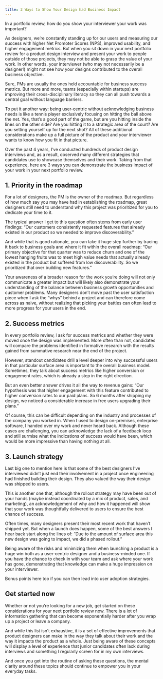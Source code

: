 ```yaml
---
title: 3 Ways to Show Your Design had Business Impact
---
```


In a portfolio review, how do you show your interviewer your work was important?

As designers, we’re constantly standing up for our users and measuring our success with higher Net Promoter Scores (NPS), improved usability, and higher engagement metrics. But when you sit down in your next portfolio review for a product design interview and present your work to people outside of those projects, they may not be able to grasp the value of your work. In other words, your interviewer (who may not necessarily be a designer!) might not see how your designs contributed to the overall business objective.

Sure, PMs are usually the ones held accountable for business success metrics. But more and more, teams (especially within startups) are improving their cross-disciplinary literacy so they can all push towards a central goal without language barriers.

To put it another way: being user-centric without acknowledging business needs is like a tennis player exclusively focusing on hitting the ball above the net. Yes, that’s a good part of the game, but are you hitting inside the lines on the other side? Are you hitting it to a strategic area of the court? Are you setting yourself up for the next shot? All of these additional considerations make up a full picture of the product and your interviewer wants to know how you fit in that picture.

Over the past 4 years, I’ve conducted hundreds of product design interviews and, as a result, observed many different strategies that candidates use to showcase themselves and their work. Taking from that experience, here are 3 ways you can demonstrate the business impact of your work in your next portfolio review.


## 1. Priority in the roadmap

For a lot of designers, the PM is the owner of the roadmap. But regardless of how much say you may have had in establishing the roadmap, great designers still need to understand why this project was prioritized for you to dedicate your time to it.

The typical answer I get to this question often stems from early user findings: “Our customers consistently requested features that already existed in our product so we needed to improve discoverability.”

And while that is good rationale, you can take it huge step further by tracing it back to business goals and where it fit within the overall roadmap: “Our primary objective for that quarter was to reduce churn and one of the lowest hanging fruits was to meet high value needs that actually already existed in the product but suffered from low discoverability. So we prioritized that over building new features.”

Your awareness of a broader reason for the work you’re doing will not only communicate a greater impact but will likely also demonstrate your understanding of the balance between business growth opportunities and customer problems. Many designers don’t move past the user satisfaction piece when I ask the “whys” behind a project and can therefore come across as naive, without realizing that picking your battles can often lead to more progress for your users in the end.


## 2. Success metrics

In every portfolio review, I ask for success metrics and whether they were moved once the design was implemented. More often than not, candidates will compare the problems identified in formative research with the results gained from summative research near the end of the project.

However, standout candidates drill a level deeper into why successful users in that particular surface area is important to the overall business model. Sometimes, they talk about success metrics like higher conversion or engagement rates, which is already a step in the right direction.

But an even better answer drives it all the way to revenue gains: “Our hypothesis was that higher engagement with this feature contributed to higher conversion rates to our paid plans. So 6 months after shipping my design, we noticed a considerable increase in free users upgrading their plans.”

Of course, this can be difficult depending on the industry and processes of the company you worked in. When I used to design on-premises, enterprise software, I handed over my work and never heard back. Although these cases are challenging, you can acknowledge the lack of a feedback loop and still surmise what the indications of success would have been, which would be more impressive than having nothing at all.


## 3. Launch strategy

Last big one to mention here is that some of the best designers I’ve interviewed didn’t just end their involvement in a project once engineering had finished building their design. They also valued the way their design was shipped to users.

This is another one that, although the rollout strategy may have been out of your hands (maybe instead coordinated by a mix of product, sales, and marketing), an acknowledgement of why and how it happened will show that your work was thoughtfully delivered to users to ensure the best chance of success.

Often times, many designers present their most recent work that haven’t shipped yet. But when a launch does happen, some of the best answers I hear back start along the lines of: “Due to the amount of surface area this new design was going to impact, we did a phased rollout.”

Being aware of the risks and minimizing them when launching a product is a huge win both as a user-centric designer and a business-minded one. If you have the chance to check in with your team and ask where your work has gone, demonstrating that knowledge can make a huge impression on your interviewer.

Bonus points here too if you can then lead into user adoption strategies.


## Get started now

Whether or not you’re looking for a new job, get started on these considerations for your next portfolio review now. There is a lot of information gathering that can become exponentially harder after you wrap up a project or leave a company.

And while this list isn’t exhaustive, it is a set of effective improvements that product designers can make in the way they talk about their work and the way it impacts the product as a whole. Just being aware of these concepts will display a level of experience that junior candidates often lack during interviews and something I regularly screen for in my own interviews.

And once you get into the routine of asking these questions, the mental clarity around these topics should continue to empower you in your everyday tasks.

